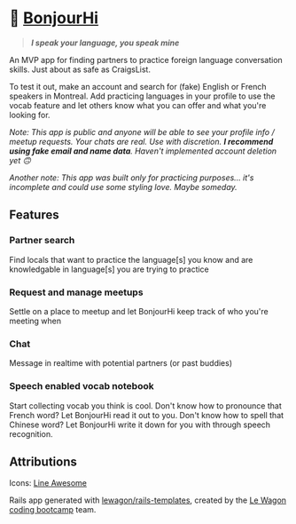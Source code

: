 # :busts_in_silhouette: [BonjourHi](https://bonjourhiapp.herokuapp.com/) 
> _**I speak your language, you speak mine**_

An MVP app for finding partners to practice foreign language conversation skills. Just about as safe as CraigsList.

To test it out, make an account and search for (fake) English or French speakers in Montreal. Add practicing languages in your profile to use the vocab feature and let others know what you can offer and what you're looking for.

*Note: This app is public and anyone will be able to see your profile info / meetup requests. Your chats are real. Use with discretion. __I recommend using fake email and name data__. Haven't implemented account deletion yet :upside_down_face:*

*Another note: This app was built only for practicing purposes... it's incomplete and could use some styling love. Maybe someday.*

## Features
### Partner search
Find locals that want to practice the language[s] you know and are knowledgable in language[s] you are trying to practice

### Request and manage meetups
Settle on a place to meetup and let BonjourHi keep track of who you're meeting when

### Chat
Message in realtime with potential partners (or past buddies)

### Speech enabled vocab notebook
Start collecting vocab you think is cool. Don't know how to pronounce that French word? Let BonjourHi read it out to you. Don't know how to spell that Chinese word? Let BonjourHi write it down for you with through speech recognition.

## Attributions
Icons: [Line Awesome](https://icons8.com/line-awesome)

Rails app generated with [lewagon/rails-templates](https://github.com/lewagon/rails-templates), created by the [Le Wagon coding bootcamp](https://www.lewagon.com) team.
